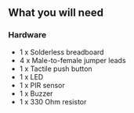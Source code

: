 ## What you will need

### Hardware

* 1 x Solderless breadboard
* 4 x Male-to-female jumper leads
* 1 x Tactile push button
* 1 x LED
* 1 x PIR sensor
* 1 x Buzzer
* 1 x 330 Ohm resistor